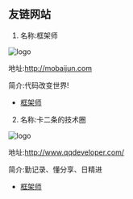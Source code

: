 ## 友链网站

1. 名称:框架师

![logo](https://mobaijun8.cn/medias/avatar.jpg)

地址:http://mobaijun.com

简介:代码改变世界!

- [框架师](http://mobaijun.com)

2. 名称:卡二条的技术圈

![logo](http://www.qqdeveloper.com/images/avatar.jpg)

地址:http://www.qqdeveloper.com/

简介:勤记录、懂分享、日精进

- [框架师](http://www.qqdeveloper.com/)